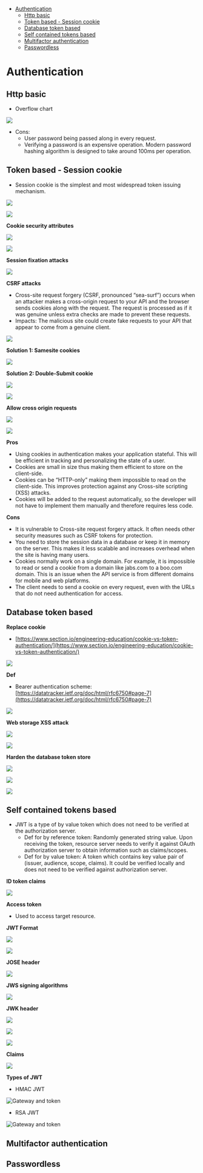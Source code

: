 - [Authentication](#authentication)
  - [Http basic](#http-basic)
  - [Token based - Session cookie](#token-based---session-cookie)
  - [Database token based](#database-token-based)
  - [Self contained tokens based](#self-contained-tokens-based)
  - [Multifactor authentication](#multifactor-authentication)
  - [Passwordless](#passwordless)

# Authentication

## Http basic

* Overflow chart

![](../../.gitbook/assets/microSvcs_security_basicAuth.png)

* Cons:
  * User password being passed along in every request.
  * Verifying a password is an expensive operation. Modern password hashing algorithm is designed to take around 100ms per operation.

## Token based - Session cookie

* Session cookie is the simplest and most widespread token issuing mechanism.

![](../../.gitbook/assets/microSvcs_security_tokenauth.png)

![](../../.gitbook/assets/microSvcs_security_sessionCookie.png)

**Cookie security attributes**

![](../../.gitbook/assets/microSvcs_security_cookieattributes_one.png)

![](../../.gitbook/assets/microSvcs_security_cookieattributes_two.png)

**Session fixation attacks**

![](../../.gitbook/assets/microSvcs_security_sessionfixationAttack.png)

**CSRF attacks**

* Cross-site request forgery (CSRF, pronounced “sea-surf”) occurs when an attacker makes a cross-origin request to your API and the browser sends cookies along with the request. The request is processed as if it was genuine unless extra checks are made to prevent these requests.
* Impacts: The malicious site could create fake requests to your API that appear to come from a genuine client.

![](../../.gitbook/assets/microsvcs_security_csrf.png)

**Solution 1: Samesite cookies**

![](../../.gitbook/assets/microSvcs_security_samesite.png)

**Solution 2: Double-Submit cookie**

![](../../.gitbook/assets/microSvcs_security_doublehash.png)

![](../../.gitbook/assets/microSvcs_security_doublehash_two.png)

**Allow cross origin requests**

![](../../.gitbook/assets/microsvcs_security_cors.png)

![](../../.gitbook/assets/microsvcs_security_cors_headers.png)

**Pros**

* Using cookies in authentication makes your application stateful. This will be efficient in tracking and personalizing the state of a user.
* Cookies are small in size thus making them efficient to store on the client-side.
* Cookies can be “HTTP-only” making them impossible to read on the client-side. This improves protection against any Cross-site scripting (XSS) attacks.
* Cookies will be added to the request automatically, so the developer will not have to implement them manually and therefore requires less code.

**Cons**

* It is vulnerable to Cross-site request forgery attack. It often needs other security measures such as CSRF tokens for protection.
* You need to store the session data in a database or keep it in memory on the server. This makes it less scalable and increases overhead when the site is having many users.
* Cookies normally work on a single domain. For example, it is impossible to read or send a cookie from a domain like jabs.com to a boo.com domain. This is an issue when the API service is from different domains for mobile and web platforms.
* The client needs to send a cookie on every request, even with the URLs that do not need authentication for access.

## Database token based

**Replace cookie**

* [https://www.section.io/engineering-education/cookie-vs-token-authentication/](https://www.section.io/engineering-education/cookie-vs-token-authentication/)

![](../../.gitbook/assets/microsvcs_security_replace_cookie.png)

**Def**

* Bearer authentication scheme: [https://datatracker.ietf.org/doc/html/rfc6750#page-7](https://datatracker.ietf.org/doc/html/rfc6750#page-7)

![](../../.gitbook/assets/microsvcs_security_bearer.png)

**Web storage XSS attack**

![](../../.gitbook/assets/microsvcs_security_xss.png)

![](../../.gitbook/assets/microsvcs_security_xss_two.png)

**Harden the database token store**

![](../../.gitbook/assets/apidesign_database_hardening.png)

![](../../.gitbook/assets/microsvcs_security_hmac_tag.png)

![](../../.gitbook/assets/microsvcs_security_authtag.png)

## Self contained tokens based

* JWT is a type of by value token which does not need to be verified at the authorization server.
  * Def for by reference token: Randomly generated string value. Upon receiving the token, resource server needs to verify it against OAuth authorization server to obtain information such as claims/scopes.
  * Def for by value token: A token which contains key value pair of (issuer, audience, scope, claims). It could be verified locally and does not need to be verified against authorization server.

**ID token claims**

![](../../.gitbook/assets/microsvcs_security_idtoken_claims.png)

**Access token**

* Used to access target resource.

**JWT Format**

![](../../.gitbook/assets/microsvcs_security_statelessJwt.png)

![](../../.gitbook/assets/microsvcs_security_jwt_format.png)

**JOSE header**

![](../../.gitbook/assets/microsvcs_security_jose_header.png)

**JWS signing algorithms**

![](../../.gitbook/assets/apidesign_jws_algorithm.png)

**JWK header**

![](../../.gitbook/assets/microsvcs_security_jwt_header.png)

![](../../.gitbook/assets/apidesign_example_jwk.png)

![](../../.gitbook/assets/apidesign_example_jwk_two.png)

**Claims**

![](../../.gitbook/assets/microsvcs_security_standardclaims.png)

**Types of JWT**

* HMAC JWT

![Gateway and token](../../.gitbook/assets/security_gateway_jwt_hmac.png)

* RSA JWT

![Gateway and token](../../.gitbook/assets/security_gateway_jwt_rsa.png)

## Multifactor authentication

## Passwordless 
